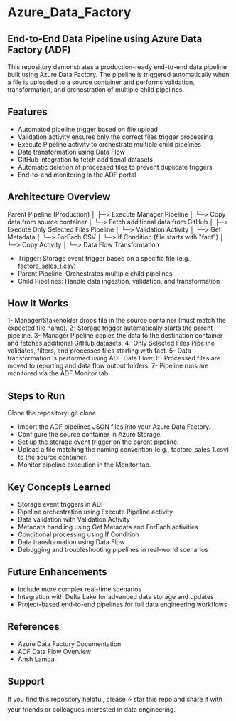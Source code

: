 # Azure_Data_Factory

## End-to-End Data Pipeline using Azure Data Factory (ADF)

This repository demonstrates a production-ready end-to-end data pipeline built using Azure Data Factory. The pipeline is triggered automatically when a file is uploaded to a source container and performs validation, transformation, and orchestration of multiple child pipelines.

## Features
- Automated pipeline trigger based on file upload
- Validation activity ensures only the correct files trigger processing
- Execute Pipeline activity to orchestrate multiple child pipelines
- Data transformation using Data Flow
- GitHub integration to fetch additional datasets
- Automatic deletion of processed files to prevent duplicate triggers
- End-to-end monitoring in the ADF portal

## Architecture Overview
Parent Pipeline (Production)
│
├─> Execute Manager Pipeline
│    └─> Copy data from source container
│    └─> Fetch additional data from GitHub
│
├─> Execute Only Selected Files Pipeline
│    └─> Validation Activity
│    └─> Get Metadata
│    └─> ForEach CSV
│         └─> If Condition (file starts with "fact")
│              └─> Copy Activity
│              └─> Data Flow Transformation


- Trigger: Storage event trigger based on a specific file (e.g., factore_sales_1.csv)
- Parent Pipeline: Orchestrates multiple child pipelines
- Child Pipelines: Handle data ingestion, validation, and transformation

## How It Works
1- Manager/Stakeholder drops file in the source container (must match the expected file name).
2- Storage trigger automatically starts the parent pipeline.
3- Manager Pipeline copies the data to the destination container and fetches additional GitHub datasets.
4- Only Selected Files Pipeline validates, filters, and processes files starting with fact.
5- Data transformation is performed using ADF Data Flow.
6- Processed files are moved to reporting and data flow output folders.
7- Pipeline runs are monitored via the ADF Monitor tab.

## Steps to Run

Clone the repository: git clone <repository-url>

- Import the ADF pipelines JSON files into your Azure Data Factory.
- Configure the source container in Azure Storage.
- Set up the storage event trigger on the parent pipeline.
- Upload a file matching the naming convention (e.g., factore_sales_1.csv) to the source container.
- Monitor pipeline execution in the Monitor tab.

## Key Concepts Learned
- Storage event triggers in ADF
- Pipeline orchestration using Execute Pipeline activity
- Data validation with Validation Activity
- Metadata handling using Get Metadata and ForEach activities
- Conditional processing using If Condition
- Data transformation using Data Flow
- Debugging and troubleshooting pipelines in real-world scenarios

## Future Enhancements
- Include more complex real-time scenarios
- Integration with Delta Lake for advanced data storage and updates
- Project-based end-to-end pipelines for full data engineering workflows

## References
- Azure Data Factory Documentation
- ADF Data Flow Overview
- Ansh Lamba

## Support
If you find this repository helpful, please ⭐ star this repo and share it with your friends or colleagues interested in data engineering.
